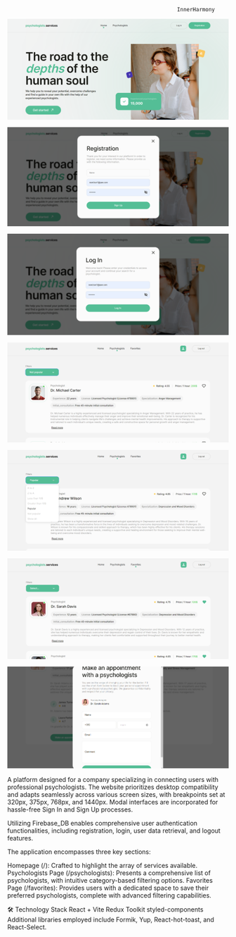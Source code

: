                                                           InnerHarmony
![Home Page](https://github.com/Vitalii-Malyk/InnerHarmony/blob/262bc5aca320b909c61644d025eea00cba27a43e/src/helpers/imgFromReadme/Homepage.png)

![Registration](https://github.com/Vitalii-Malyk/InnerHarmony/blob/262bc5aca320b909c61644d025eea00cba27a43e/src/helpers/imgFromReadme/Registration.png)

![LogIn](https://github.com/Vitalii-Malyk/InnerHarmony/blob/262bc5aca320b909c61644d025eea00cba27a43e/src/helpers/imgFromReadme/LogIn.png)

![Psychologist Page](https://github.com/Vitalii-Malyk/InnerHarmony/blob/262bc5aca320b909c61644d025eea00cba27a43e/src/helpers/imgFromReadme/PsychologistPage.png)

![Filters](https://github.com/Vitalii-Malyk/InnerHarmony/blob/262bc5aca320b909c61644d025eea00cba27a43e/src/helpers/imgFromReadme/Filters.png)

![Favorites Page](https://github.com/Vitalii-Malyk/InnerHarmony/blob/262bc5aca320b909c61644d025eea00cba27a43e/src/helpers/imgFromReadme/FavoritesPage.png)

![Appointment](https://github.com/Vitalii-Malyk/InnerHarmony/blob/262bc5aca320b909c61644d025eea00cba27a43e/src/helpers/imgFromReadme/Appointment.png)

A platform designed for a company specializing in connecting users with professional psychologists.
The website prioritizes desktop compatibility and adapts seamlessly across various screen sizes, with breakpoints set at 320px, 375px, 768px, and 1440px. Modal interfaces are incorporated for hassle-free Sign In and Sign Up processes.

Utilizing Firebase_DB enables comprehensive user authentication functionalities, including registration, login, user data retrieval, and logout features.

The application encompasses three key sections:

Homepage (/): Crafted to highlight the array of services available.
Psychologists Page (/psychologists): Presents a comprehensive list of psychologists, with intuitive category-based filtering options.
Favorites Page (/favorites): Provides users with a dedicated space to save their preferred psychologists, complete with advanced filtering capabilities.

🛠️ Technology Stack
React + Vite
Redux Toolkit
styled-components
Additional libraries employed include Formik, Yup, React-hot-toast, and React-Select.
